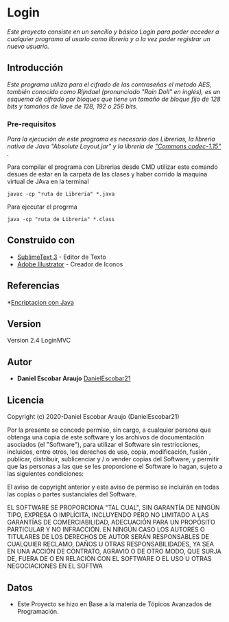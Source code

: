 # Login

_Este proyecto consiste en un sencillo y básico Login para poder acceder a cualquier programa al usarlo como libreria y a la vez poder registrar un nuevo usuario._

## Introducción 

_Este programa utiliza para el cifrado de las contraseñas el metodo AES, también conocido como Rijndael (pronunciado "Rain Doll" en inglés), es un esquema de cifrado por bloques que tiene un tamaño de bloque fijo de 128 bits y tamaños de llave de 128, 192 o 256 bits._


### Pre-requisitos 

_Para la ejecución de este programa es necesario dos Librerias, la libreria nativa de Java "Absolute Layout.jar" y la libreria de ["Commons codec-1.15" ](https://commons.apache.org/proper/commons-codec/download_codec.cgi)._



Para compilar el programa con Librerias desde CMD utilizar este comando desues de estar en la carpeta de las clases y haber corrido la maquina virtual de JAva en la terminal
```
javac -cp "ruta de Libreria" *.java
```
Para ejecutar el progrma 
```
java -cp "ruta de Libreria" *.class
```

## Construido con 

* [SublimeText 3](https://www.sublimetext.com/) - Editor de Texto
* [Adobe Illustrator](https://www.adobe.com/mx/products/illustrator.html) - Creador de Iconos


## Referencias
*[Encriptacion con Java](http://chuwiki.chuidiang.org/index.php?title=Encriptacion_con_Java)


## Version
Version 2.4 LoginMVC

## Autor 
* **Daniel Escobar Araujo** [DanielEscobar21](https://github.com/DanielEscobar21)

## Licencia 
Copyright (c) 2020-Daniel Escobar Araujo (DanielEscobar21)

Por la presente se concede permiso, sin cargo, a cualquier persona que obtenga una copia de este software y los archivos de documentación asociados (el "Software"), para utilizar el Software sin restricciones, incluidos, entre otros, los derechos de uso, copia, modificación, fusión , publicar, distribuir, sublicenciar y / o vender copias del Software, y permitir que las personas a las que se les proporcione el Software lo hagan, sujeto a las siguientes condiciones:

El aviso de copyright anterior y este aviso de permiso se incluirán en todas las copias o partes sustanciales del Software.

EL SOFTWARE SE PROPORCIONA "TAL CUAL", SIN GARANTÍA DE NINGÚN TIPO, EXPRESA O IMPLÍCITA, INCLUYENDO PERO NO LIMITADO A LAS GARANTÍAS DE COMERCIABILIDAD, ADECUACIÓN PARA UN PROPÓSITO PARTICULAR Y NO INFRACCIÓN. EN NINGÚN CASO LOS AUTORES O TITULARES DE LOS DERECHOS DE AUTOR SERÁN RESPONSABLES DE CUALQUIER RECLAMO, DAÑOS U OTRAS RESPONSABILIDADES, YA SEA EN UNA ACCIÓN DE CONTRATO, AGRAVIO O DE OTRO MODO, QUE SURJA DE, FUERA DE O EN RELACIÓN CON EL SOFTWARE O EL USO U OTRAS NEGOCIACIONES EN EL SOFTWA

## Datos 

* Este Proyecto se hizo en Base a la materia de Tópicos Avanzados de Programación.


